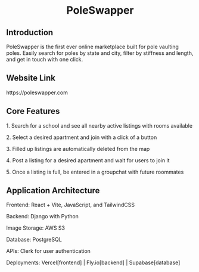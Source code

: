 <div align="center">
  <h1> PoleSwapper </h1
</div>

<div align="left">
  <h2> Introduction </h2>
  <p> PoleSwapper is the first ever online marketplace built for pole vaulting poles. Easily search for poles by state and city, filter by stiffness and length, and get in touch with one click. </p>
  
  <h2> Website Link </h2>
  <p> https://poleswapper.com </p>

  <h2> Core Features </h2>
  <p> 1. Search for a school and see all nearby active listings with rooms available </p>
  <p> 2. Select a desired apartment and join with a click of a button </p>
  <p> 3. Filled up listings are automatically deleted from the map </p>
  <p> 4. Post a listing for a desired apartment and wait for users to join it </p>
  <p> 5. Once a listing is full, be entered in a groupchat with future roommates </p>

  <h2> Application Architecture </h2>
  <p> Frontend: React + Vite, JavaScript, and TailwindCSS </p> 
  <p> Backend: Django with Python </p> 
  <p> Image Storage: AWS S3 </p>
  <p> Database: PostgreSQL </p> 
  <p> APIs: Clerk for user authentication </p>
  <p> Deployments: Vercel[frontend] | Fly.io[backend] | Supabase[database] </p>
  
</div>
